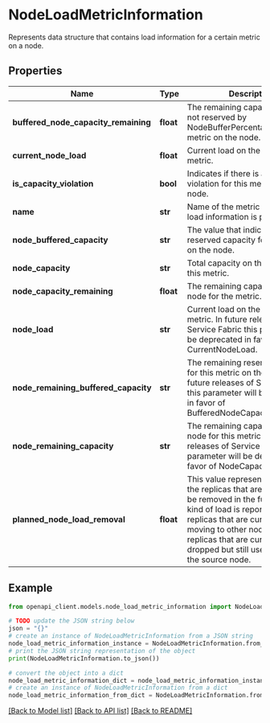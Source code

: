 # NodeLoadMetricInformation

Represents data structure that contains load information for a certain metric on a node.

## Properties

Name | Type | Description | Notes
------------ | ------------- | ------------- | -------------
**buffered_node_capacity_remaining** | **float** | The remaining capacity which is not reserved by NodeBufferPercentage for this metric on the node. | [optional] 
**current_node_load** | **float** | Current load on the node for this metric. | [optional] 
**is_capacity_violation** | **bool** | Indicates if there is a capacity violation for this metric on the node. | [optional] 
**name** | **str** | Name of the metric for which this load information is provided. | [optional] 
**node_buffered_capacity** | **str** | The value that indicates the reserved capacity for this metric on the node. | [optional] 
**node_capacity** | **str** | Total capacity on the node for this metric. | [optional] 
**node_capacity_remaining** | **float** | The remaining capacity on the node for the metric. | [optional] 
**node_load** | **str** | Current load on the node for this metric. In future releases of Service Fabric this parameter will be deprecated in favor of CurrentNodeLoad. | [optional] 
**node_remaining_buffered_capacity** | **str** | The remaining reserved capacity for this metric on the node. In future releases of Service Fabric this parameter will be deprecated in favor of BufferedNodeCapacityRemaining. | [optional] 
**node_remaining_capacity** | **str** | The remaining capacity on the node for this metric. In future releases of Service Fabric this parameter will be deprecated in favor of NodeCapacityRemaining. | [optional] 
**planned_node_load_removal** | **float** | This value represents the load of the replicas that are planned to be removed in the future. This kind of load is reported for replicas that are currently being moving to other nodes and for replicas that are currently being dropped but still use the load on the source node. | [optional] 

## Example

```python
from openapi_client.models.node_load_metric_information import NodeLoadMetricInformation

# TODO update the JSON string below
json = "{}"
# create an instance of NodeLoadMetricInformation from a JSON string
node_load_metric_information_instance = NodeLoadMetricInformation.from_json(json)
# print the JSON string representation of the object
print(NodeLoadMetricInformation.to_json())

# convert the object into a dict
node_load_metric_information_dict = node_load_metric_information_instance.to_dict()
# create an instance of NodeLoadMetricInformation from a dict
node_load_metric_information_from_dict = NodeLoadMetricInformation.from_dict(node_load_metric_information_dict)
```
[[Back to Model list]](../README.md#documentation-for-models) [[Back to API list]](../README.md#documentation-for-api-endpoints) [[Back to README]](../README.md)


